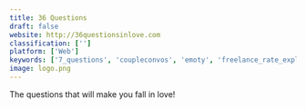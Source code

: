 ```yaml
---
title: 36 Questions
draft: false 
website: http://36questionsinlove.com
classification: ['']
platform: ['Web']
keywords: ['7_questions', 'coupleconvos', 'emoty', 'freelance_rate_explorer', 'freelance_tv', 'friendsome', 'happy_couple', 'hourly_rate_calculator', 'journaly', 'love_actualized', 'normal_software', 'one_page_love', 'really_good_questions', 'sentisum', 'spark_now', 'telegram', 'the_standard_freelance_contract', 'tumbleweed', 'diff.blog']
image: logo.png
---
```

The questions that will make you fall in love!